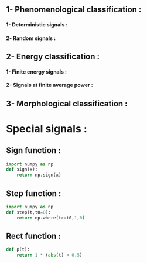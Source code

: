 
## 1- Phenomenological classification :  
#### 1- Deterministic signals :
#### 2- Random signals :
## 2- Energy classification :
#### 1- Finite energy signals :
#### 2- Signals at finite average power :
## 3- Morphological classification :
# Special signals :
## Sign function :     
```python
import numpy as np
def sign(x):
    return np.sign(x)
```
## Step function :
```python
import numpy as np
def step(t,t0=0):
    return np.where(t>=t0,1,0)
```
## Rect function :
```python
def p(t):
    return 1 * (abs(t) < 0.5)
  ``` 
 
 
 




 
